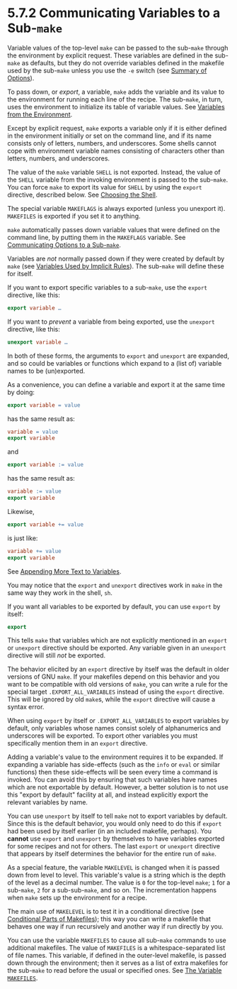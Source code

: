 # 5.7.2 Communicating Variables to a Sub-`make`

Variable values of the top-level `make` can be passed to the sub-`make` through the environment by explicit request.
These variables are defined in the sub-`make` as defaults, but they do not override variables defined in the makefile used by the sub-`make` unless you use the `-e` switch (see [Summary of Options](./options-summary)).

To pass down, or _export_, a variable, `make` adds the variable and its value to the environment for running each line of the recipe.
The sub-`make`, in turn, uses the environment to initialize its table of variable values.
See [Variables from the Environment](./environment).

Except by explicit request, `make` exports a variable only if it is either defined in the environment initially or set on the command line, and if its name consists only of letters, numbers, and underscores.
Some shells cannot cope with environment variable names consisting of characters other than letters, numbers, and underscores.

The value of the `make` variable `SHELL` is not exported.
Instead, the value of the `SHELL` variable from the invoking environment is passed to the sub-`make`.
You can force `make` to export its value for `SHELL` by using the `export` directive, described below.
See [Choosing the Shell](./choosing-the-shell).

The special variable `MAKEFLAGS` is always exported (unless you unexport it). `MAKEFILES` is exported if you set it to anything.

`make` automatically passes down variable values that were defined on the command line, by putting them in the `MAKEFLAGS` variable.
See [Communicating Options to a Sub-`make`](./options-recursion).

Variables are _not_ normally passed down if they were created by default by `make` (see [Variables Used by Implicit Rules](./implicit-variables)).
The sub-`make` will define these for itself.

If you want to export specific variables to a sub-`make`, use the `export` directive, like this:

```makefile
export variable …
```

If you want to _prevent_ a variable from being exported, use the `unexport` directive, like this:

```makefile
unexport variable …
```

In both of these forms, the arguments to `export` and `unexport` are expanded, and so could be variables or functions which expand to a (list of) variable names to be (un)exported.

As a convenience, you can define a variable and export it at the same time by doing:

```makefile
export variable = value
```

has the same result as:

```makefile
variable = value
export variable
```

and

```makefile
export variable := value
```

has the same result as:

```makefile
variable := value
export variable
```

Likewise,

```makefile
export variable += value
```

is just like:

```makefile
variable += value
export variable
```

See [Appending More Text to Variables](./appending).

You may notice that the `export` and `unexport` directives work in `make` in the same way they work in the shell, `sh`.

If you want all variables to be exported by default, you can use `export` by itself:

```makefile
export
```

This tells `make` that variables which are not explicitly mentioned in an `export` or `unexport` directive should be exported.
Any variable given in an `unexport` directive will still _not_ be exported.

The behavior elicited by an `export` directive by itself was the default in older versions of GNU `make`.
If your makefiles depend on this behavior and you want to be compatible with old versions of `make`, you can write a rule for the special target `.EXPORT_ALL_VARIABLES` instead of using the `export` directive.
This will be ignored by old `make`s, while the `export` directive will cause a syntax error.

When using `export` by itself or `.EXPORT_ALL_VARIABLES` to export variables by default, only variables whose names consist solely of alphanumerics and underscores will be exported.
To export other variables you must specifically mention them in an `export` directive.

Adding a variable's value to the environment requires it to be expanded.
If expanding a variable has side-effects (such as the `info` or `eval` or similar functions) then these side-effects will be seen every time a command is invoked.
You can avoid this by ensuring that such variables have names which are not exportable by default.
However, a better solution is to not use this "export by default" facility at all, and instead explicitly export the relevant variables by name.

You can use `unexport` by itself to tell `make` not to export variables by default.
Since this is the default behavior, you would only need to do this if `export` had been used by itself earlier (in an included makefile, perhaps).
You **cannot** use `export` and `unexport` by themselves to have variables exported for some recipes and not for others.
The last `export` or `unexport` directive that appears by itself determines the behavior for the entire run of `make`.

As a special feature, the variable `MAKELEVEL` is changed when it is passed down from level to level.
This variable's value is a string which is the depth of the level as a decimal number.
The value is `0` for the top-level `make`;
`1` for a sub-`make`, `2` for a sub-sub-`make`, and so on.
The incrementation happens when `make` sets up the environment for a recipe.

The main use of `MAKELEVEL` is to test it in a conditional directive (see [Conditional Parts of Makefiles](./conditionals));
this way you can write a makefile that behaves one way if run recursively and another way if run directly by you.

You can use the variable `MAKEFILES` to cause all sub-`make` commands to use additional makefiles.
The value of `MAKEFILES` is a whitespace-separated list of file names.
This variable, if defined in the outer-level makefile, is passed down through the environment;
then it serves as a list of extra makefiles for the sub-`make` to read before the usual or specified ones.
See [The Variable `MAKEFILES`](./makefiles-variable).
